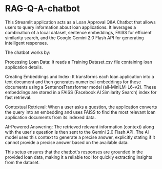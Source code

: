 # RAG-Q-A-chatbot

This Streamlit application acts as a Loan Approval Q&A Chatbot that allows users to query information about loan applications. It leverages a combination of a local dataset, sentence embeddings, FAISS for efficient similarity search, and the Google Gemini 2.0 Flash API for generating intelligent responses.

The chatbot works by:

Processing Loan Data: It reads a Training Dataset.csv file containing loan application details.

Creating Embeddings and Index: It transforms each loan application into a text document and then generates numerical embeddings for these documents using a SentenceTransformer model (all-MiniLM-L6-v2). These embeddings are stored in a FAISS (Facebook AI Similarity Search) index for fast retrieval.

Contextual Retrieval: When a user asks a question, the application converts the query into an embedding and uses FAISS to find the most relevant loan application documents from its indexed data.

AI-Powered Answering: The retrieved relevant information (context) along with the user's question is then sent to the Gemini 2.0 Flash API. The AI model uses this context to generate a precise answer, explicitly stating if it cannot provide a precise answer based on the available data.

This setup ensures that the chatbot's responses are grounded in the provided loan data, making it a reliable tool for quickly extracting insights from the dataset.
